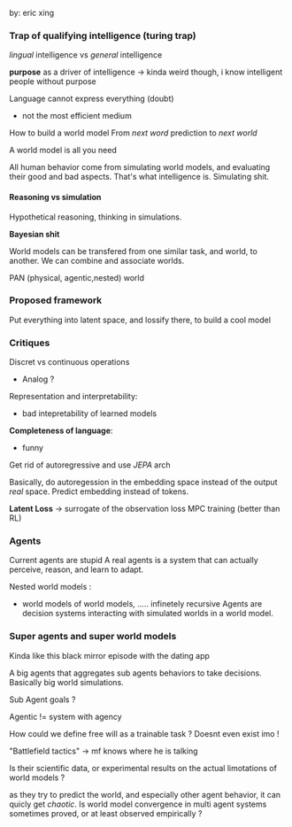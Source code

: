 by: eric xing

### Trap of qualifying intelligence (turing trap)

*lingual* intelligence vs *general* intelligence

**purpose** as a driver of intelligence 
 -> kinda weird though, i know intelligent people without purpose

Language cannot express everything (doubt)
 - not the most efficient medium

How to build a world model
From *next word* prediction to *next world*

A world model is all you need

All human behavior come from simulating world models, and evaluating their good and bad aspects. That's what intelligence is. Simulating shit.

#### Reasoning vs simulation

Hypothetical reasoning, thinking in simulations.

**Bayesian shit**

World models can be transfered from one similar task, and world, to another. We can combine and associate worlds.



PAN (physical, agentic,nested) world

### Proposed framework

Put everything into latent space, and lossify there, to build a cool model

### Critiques

Discret vs continuous operations
 - Analog ? 

Representation and interpretability:
 - bad intepretability of learned models

**Completeness of language**:
 - funny

Get rid of autoregressive and use *JEPA* arch

Basically, do autoregession in the embedding space instead of the output *real* space. 
Predict embedding instead of tokens.

**Latent Loss** -> surrogate of the observation loss
MPC training (better than RL)

### Agents

Current agents are stupid
 A real agents is a system that can actually perceive, reason, and learn to adapt. 

Nested world models :
 - world models of world models, ..... infinetely recursive 
Agents are decision systems interacting with simulated worlds in a world model.
 
### Super agents and super world models

Kinda like this black mirror episode with the dating app

A big agents that aggregates sub agents behaviors to take decisions. Basically big world simulations. 
 
Sub Agent goals ?

Agentic != system with agency

How could we define free will as a trainable task ? 
Doesnt even exist imo !

"Battlefield tactics" -> mf knows where he is talking


Is their scientific data, or experimental results on the actual limotations of world models ?

as they try to predict the world, and especially other agent behavior, it can quicly get *chaotic*. 
Is world model convergence in multi agent systems sometimes proved, or at least observed empirically ?




